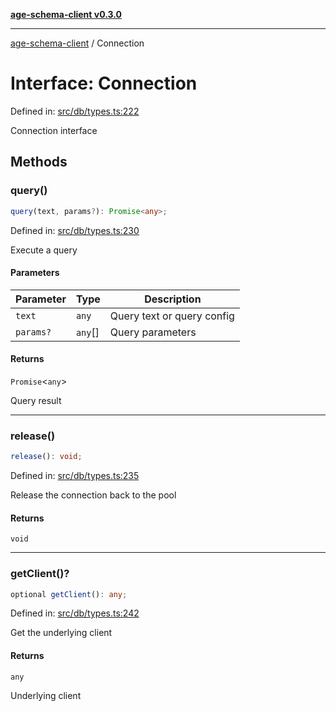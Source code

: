 [**age-schema-client v0.3.0**](../index.md)

***

[age-schema-client](/ageSchemaClient/api-generated/index.md) / Connection

# Interface: Connection

Defined in: [src/db/types.ts:222](https://github.com/standardbeagle/ageSchemaClient/blob/main/src/db/types.ts#L222)

Connection interface

## Methods

### query()

```ts
query(text, params?): Promise<any>;
```

Defined in: [src/db/types.ts:230](https://github.com/standardbeagle/ageSchemaClient/blob/main/src/db/types.ts#L230)

Execute a query

#### Parameters

| Parameter | Type | Description |
| ------ | ------ | ------ |
| `text` | `any` | Query text or query config |
| `params?` | `any`[] | Query parameters |

#### Returns

`Promise`\<`any`\>

Query result

***

### release()

```ts
release(): void;
```

Defined in: [src/db/types.ts:235](https://github.com/standardbeagle/ageSchemaClient/blob/main/src/db/types.ts#L235)

Release the connection back to the pool

#### Returns

`void`

***

### getClient()?

```ts
optional getClient(): any;
```

Defined in: [src/db/types.ts:242](https://github.com/standardbeagle/ageSchemaClient/blob/main/src/db/types.ts#L242)

Get the underlying client

#### Returns

`any`

Underlying client
